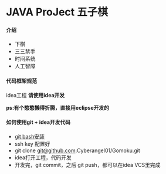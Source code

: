 # JAVA ProJect 五子棋

#### 介绍
* 下棋
* 三三禁手
* 时间系统
* 人工智障

#### 代码框架规范
idea工程
**请使用idea开发**

**ps:有个憨憨懒得折腾，直接用eclipse开发的**

#### 如何使用git + idea开发代码
* [git bash安装](https://blog.csdn.net/weixin_41714277/article/details/79399270)
* ssh key 配置好
* git clone git@github.com:Cyberangel01/Gomoku.git
* idea打开工程，代码开发
* 开发完，git commit，之后 git push，都可以在idea VCS里完成


